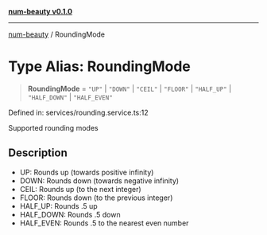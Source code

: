 [**num-beauty v0.1.0**](../README.md)

***

[num-beauty](../globals.md) / RoundingMode

# Type Alias: RoundingMode

> **RoundingMode** = `"UP"` \| `"DOWN"` \| `"CEIL"` \| `"FLOOR"` \| `"HALF_UP"` \| `"HALF_DOWN"` \| `"HALF_EVEN"`

Defined in: services/rounding.service.ts:12

Supported rounding modes

## Description

- UP: Rounds up (towards positive infinity)
- DOWN: Rounds down (towards negative infinity)
- CEIL: Rounds up (to the next integer)
- FLOOR: Rounds down (to the previous integer)
- HALF_UP: Rounds .5 up
- HALF_DOWN: Rounds .5 down
- HALF_EVEN: Rounds .5 to the nearest even number
